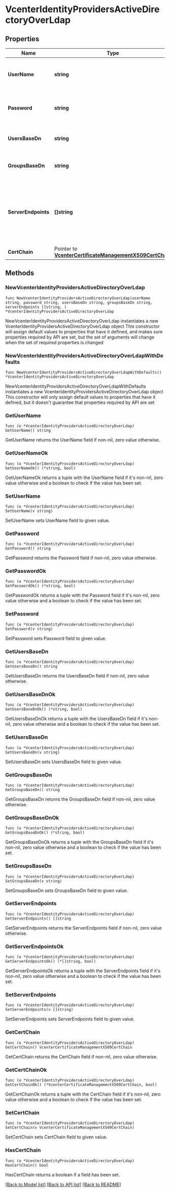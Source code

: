 # VcenterIdentityProvidersActiveDirectoryOverLdap

## Properties

Name | Type | Description | Notes
------------ | ------------- | ------------- | -------------
**UserName** | **string** | User name to connect to the active directory server. | 
**Password** | **string** | Password to connect to the active directory server. | 
**UsersBaseDn** | **string** | Base distinguished name for users | 
**GroupsBaseDn** | **string** | Base distinguished name for groups | 
**ServerEndpoints** | **[]string** | Active directory server endpoints. At least one active directory server endpoint must be set. | 
**CertChain** | Pointer to [**VcenterCertificateManagementX509CertChain**](VcenterCertificateManagementX509CertChain.md) |  | [optional] 

## Methods

### NewVcenterIdentityProvidersActiveDirectoryOverLdap

`func NewVcenterIdentityProvidersActiveDirectoryOverLdap(userName string, password string, usersBaseDn string, groupsBaseDn string, serverEndpoints []string, ) *VcenterIdentityProvidersActiveDirectoryOverLdap`

NewVcenterIdentityProvidersActiveDirectoryOverLdap instantiates a new VcenterIdentityProvidersActiveDirectoryOverLdap object
This constructor will assign default values to properties that have it defined,
and makes sure properties required by API are set, but the set of arguments
will change when the set of required properties is changed

### NewVcenterIdentityProvidersActiveDirectoryOverLdapWithDefaults

`func NewVcenterIdentityProvidersActiveDirectoryOverLdapWithDefaults() *VcenterIdentityProvidersActiveDirectoryOverLdap`

NewVcenterIdentityProvidersActiveDirectoryOverLdapWithDefaults instantiates a new VcenterIdentityProvidersActiveDirectoryOverLdap object
This constructor will only assign default values to properties that have it defined,
but it doesn't guarantee that properties required by API are set

### GetUserName

`func (o *VcenterIdentityProvidersActiveDirectoryOverLdap) GetUserName() string`

GetUserName returns the UserName field if non-nil, zero value otherwise.

### GetUserNameOk

`func (o *VcenterIdentityProvidersActiveDirectoryOverLdap) GetUserNameOk() (*string, bool)`

GetUserNameOk returns a tuple with the UserName field if it's non-nil, zero value otherwise
and a boolean to check if the value has been set.

### SetUserName

`func (o *VcenterIdentityProvidersActiveDirectoryOverLdap) SetUserName(v string)`

SetUserName sets UserName field to given value.


### GetPassword

`func (o *VcenterIdentityProvidersActiveDirectoryOverLdap) GetPassword() string`

GetPassword returns the Password field if non-nil, zero value otherwise.

### GetPasswordOk

`func (o *VcenterIdentityProvidersActiveDirectoryOverLdap) GetPasswordOk() (*string, bool)`

GetPasswordOk returns a tuple with the Password field if it's non-nil, zero value otherwise
and a boolean to check if the value has been set.

### SetPassword

`func (o *VcenterIdentityProvidersActiveDirectoryOverLdap) SetPassword(v string)`

SetPassword sets Password field to given value.


### GetUsersBaseDn

`func (o *VcenterIdentityProvidersActiveDirectoryOverLdap) GetUsersBaseDn() string`

GetUsersBaseDn returns the UsersBaseDn field if non-nil, zero value otherwise.

### GetUsersBaseDnOk

`func (o *VcenterIdentityProvidersActiveDirectoryOverLdap) GetUsersBaseDnOk() (*string, bool)`

GetUsersBaseDnOk returns a tuple with the UsersBaseDn field if it's non-nil, zero value otherwise
and a boolean to check if the value has been set.

### SetUsersBaseDn

`func (o *VcenterIdentityProvidersActiveDirectoryOverLdap) SetUsersBaseDn(v string)`

SetUsersBaseDn sets UsersBaseDn field to given value.


### GetGroupsBaseDn

`func (o *VcenterIdentityProvidersActiveDirectoryOverLdap) GetGroupsBaseDn() string`

GetGroupsBaseDn returns the GroupsBaseDn field if non-nil, zero value otherwise.

### GetGroupsBaseDnOk

`func (o *VcenterIdentityProvidersActiveDirectoryOverLdap) GetGroupsBaseDnOk() (*string, bool)`

GetGroupsBaseDnOk returns a tuple with the GroupsBaseDn field if it's non-nil, zero value otherwise
and a boolean to check if the value has been set.

### SetGroupsBaseDn

`func (o *VcenterIdentityProvidersActiveDirectoryOverLdap) SetGroupsBaseDn(v string)`

SetGroupsBaseDn sets GroupsBaseDn field to given value.


### GetServerEndpoints

`func (o *VcenterIdentityProvidersActiveDirectoryOverLdap) GetServerEndpoints() []string`

GetServerEndpoints returns the ServerEndpoints field if non-nil, zero value otherwise.

### GetServerEndpointsOk

`func (o *VcenterIdentityProvidersActiveDirectoryOverLdap) GetServerEndpointsOk() (*[]string, bool)`

GetServerEndpointsOk returns a tuple with the ServerEndpoints field if it's non-nil, zero value otherwise
and a boolean to check if the value has been set.

### SetServerEndpoints

`func (o *VcenterIdentityProvidersActiveDirectoryOverLdap) SetServerEndpoints(v []string)`

SetServerEndpoints sets ServerEndpoints field to given value.


### GetCertChain

`func (o *VcenterIdentityProvidersActiveDirectoryOverLdap) GetCertChain() VcenterCertificateManagementX509CertChain`

GetCertChain returns the CertChain field if non-nil, zero value otherwise.

### GetCertChainOk

`func (o *VcenterIdentityProvidersActiveDirectoryOverLdap) GetCertChainOk() (*VcenterCertificateManagementX509CertChain, bool)`

GetCertChainOk returns a tuple with the CertChain field if it's non-nil, zero value otherwise
and a boolean to check if the value has been set.

### SetCertChain

`func (o *VcenterIdentityProvidersActiveDirectoryOverLdap) SetCertChain(v VcenterCertificateManagementX509CertChain)`

SetCertChain sets CertChain field to given value.

### HasCertChain

`func (o *VcenterIdentityProvidersActiveDirectoryOverLdap) HasCertChain() bool`

HasCertChain returns a boolean if a field has been set.


[[Back to Model list]](../README.md#documentation-for-models) [[Back to API list]](../README.md#documentation-for-api-endpoints) [[Back to README]](../README.md)



